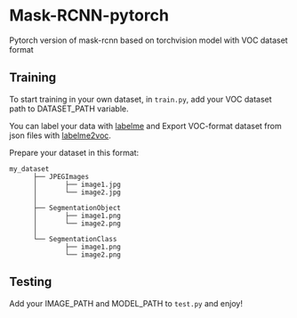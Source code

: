 # Mask-RCNN-pytorch
Pytorch version of mask-rcnn based on torchvision model with VOC dataset format

## Training
To start training in your own dataset, in ```train.py```, add your VOC dataset path to DATASET_PATH variable.

You can label your data with [labelme](https://github.com/wkentaro/labelme) and Export VOC-format dataset from json files with [labelme2voc](https://github.com/wkentaro/labelme/tree/master/examples/instance_segmentation).

Prepare your dataset in this format:
```
my_dataset
      ├── JPEGImages
      │       ├── image1.jpg
      │       └── image2.jpg
      │
      ├── SegmentationObject
      │       ├── image1.png
      │       └── image2.png
      │
      └── SegmentationClass
              ├── image1.png
              └── image2.png
```

## Testing
Add your IMAGE_PATH and MODEL_PATH to ```test.py```  and enjoy!
